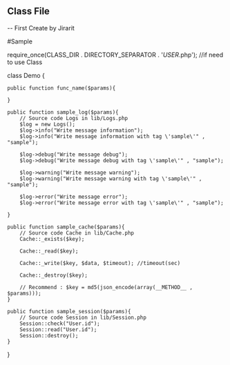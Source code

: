 ## Class File
--
First Create by Jirarit

#Sample

require_once(CLASS_DIR . DIRECTORY_SEPARATOR . '_USER_.php'); //if need to use Class

class Demo {

	public function func_name($params){
	
	}

    public function sample_log($params){
		// Source code Logs in lib/Logs.php
        $log = new Logs();
		$log->info("Write message information");
		$log->info("Write message information with tag \'sample\'" , "sample");
		
		$log->debug("Write message debug");
		$log->debug("Write message debug with tag \'sample\'" , "sample");
		
		$log->warning("Write message warning");
		$log->warning("Write message warning with tag \'sample\'" , "sample");
		
		$log->error("Write message error");
		$log->error("Write message error with tag \'sample\'" , "sample");
		
    }
	
	public function sample_cache($params){
		// Source code Cache in lib/Cache.php
		Cache::_exists($key);
		
		Cache::_read($key);
		
		Cache::_write($key, $data, $timeout); //timeout(sec)
		
		Cache::_destroy($key);
		
		// Recommend : $key = md5(json_encode(array(__METHOD__ , $params)));
	}
	
	public function sample_session($params){
		// Source code Session in lib/Session.php
		Session::check("User.id");
		Session::read("User.id");
		Session::destroy();
	}
}
